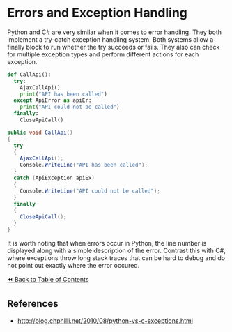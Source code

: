 # Errors and Exception Handling

Python and C# are very similar when it comes to error handling.  They both implement a try-catch exception handling system. Both systems allow a finally block to run whether the try succeeds or fails. They also can check for multiple exception types and perform different actions for each exception.

```python
def CallApi():
  try:
    AjaxCallApi()
    print("API has been called")
  except ApiError as apiEr:
    print("API could not be called")
  finally:
    CloseApiCall()
```

```csharp
public void CallApi()
{
  try
  {
    AjaxCallApi();
    Console.WriteLine("API has been called");
  }
  catch (ApiException apiEx)
  {
    Console.WriteLine("API could not be called");
  }
  finally
  {
    CloseApiCall();
  }
}
```

It is worth noting that when errors occur in Python, the line number is displayed along with a simple description of the error. Contrast this with C#, where exceptions throw long stack traces that can be hard to debug and do not point out exactly where the error occured.

[:rewind: Back to Table of Contents](../README.md) <!-- BackToC -->

## References
- http://blog.chphilli.net/2010/08/python-vs-c-exceptions.html
